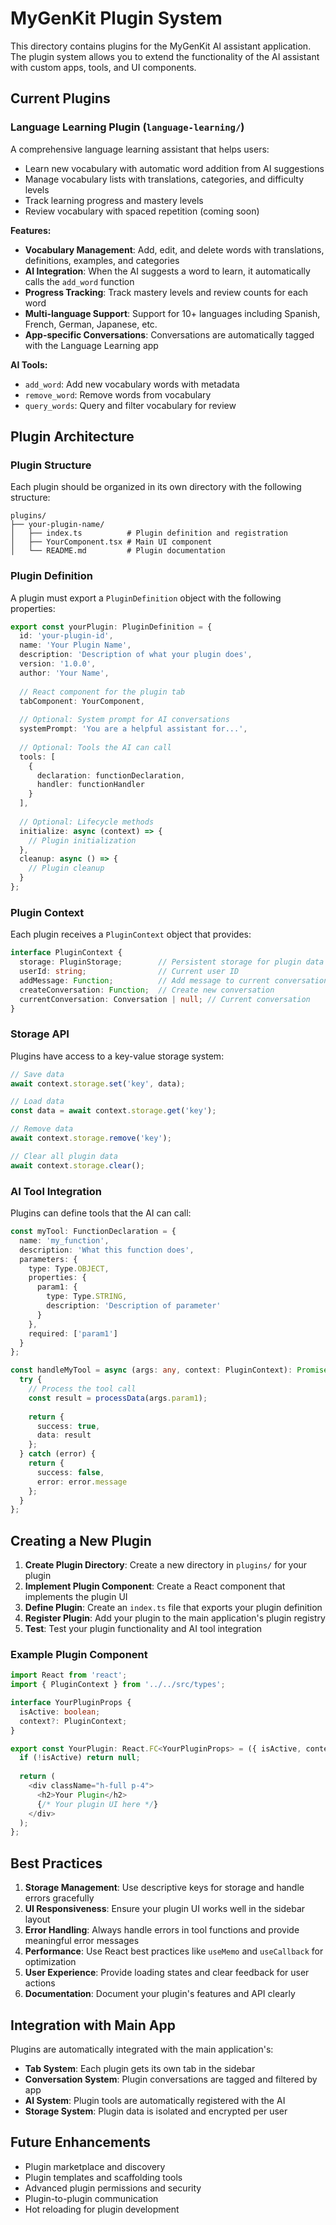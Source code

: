 # MyGenKit Plugin System

This directory contains plugins for the MyGenKit AI assistant application. The plugin system allows you to extend the functionality of the AI assistant with custom apps, tools, and UI components.

## Current Plugins

### Language Learning Plugin (`language-learning/`)

A comprehensive language learning assistant that helps users:
- Learn new vocabulary with automatic word addition from AI suggestions
- Manage vocabulary lists with translations, categories, and difficulty levels
- Track learning progress and mastery levels
- Review vocabulary with spaced repetition (coming soon)

**Features:**
- **Vocabulary Management**: Add, edit, and delete words with translations, definitions, examples, and categories
- **AI Integration**: When the AI suggests a word to learn, it automatically calls the `add_word` function
- **Progress Tracking**: Track mastery levels and review counts for each word
- **Multi-language Support**: Support for 10+ languages including Spanish, French, German, Japanese, etc.
- **App-specific Conversations**: Conversations are automatically tagged with the Language Learning app

**AI Tools:**
- `add_word`: Add new vocabulary words with metadata
- `remove_word`: Remove words from vocabulary 
- `query_words`: Query and filter vocabulary for review

## Plugin Architecture

### Plugin Structure

Each plugin should be organized in its own directory with the following structure:

```
plugins/
├── your-plugin-name/
│   ├── index.ts          # Plugin definition and registration
│   ├── YourComponent.tsx # Main UI component
│   └── README.md         # Plugin documentation
```

### Plugin Definition

A plugin must export a `PluginDefinition` object with the following properties:

```typescript
export const yourPlugin: PluginDefinition = {
  id: 'your-plugin-id',
  name: 'Your Plugin Name',
  description: 'Description of what your plugin does',
  version: '1.0.0',
  author: 'Your Name',
  
  // React component for the plugin tab
  tabComponent: YourComponent,
  
  // Optional: System prompt for AI conversations
  systemPrompt: 'You are a helpful assistant for...',
  
  // Optional: Tools the AI can call
  tools: [
    {
      declaration: functionDeclaration,
      handler: functionHandler
    }
  ],
  
  // Optional: Lifecycle methods
  initialize: async (context) => {
    // Plugin initialization
  },
  cleanup: async () => {
    // Plugin cleanup
  }
};
```

### Plugin Context

Each plugin receives a `PluginContext` object that provides:

```typescript
interface PluginContext {
  storage: PluginStorage;        // Persistent storage for plugin data
  userId: string;                // Current user ID
  addMessage: Function;          // Add message to current conversation
  createConversation: Function;  // Create new conversation
  currentConversation: Conversation | null; // Current conversation
}
```

### Storage API

Plugins have access to a key-value storage system:

```typescript
// Save data
await context.storage.set('key', data);

// Load data
const data = await context.storage.get('key');

// Remove data
await context.storage.remove('key');

// Clear all plugin data
await context.storage.clear();
```

### AI Tool Integration

Plugins can define tools that the AI can call:

```typescript
const myTool: FunctionDeclaration = {
  name: 'my_function',
  description: 'What this function does',
  parameters: {
    type: Type.OBJECT,
    properties: {
      param1: {
        type: Type.STRING,
        description: 'Description of parameter'
      }
    },
    required: ['param1']
  }
};

const handleMyTool = async (args: any, context: PluginContext): Promise<PluginToolResponse> => {
  try {
    // Process the tool call
    const result = processData(args.param1);
    
    return {
      success: true,
      data: result
    };
  } catch (error) {
    return {
      success: false,
      error: error.message
    };
  }
};
```

## Creating a New Plugin

1. **Create Plugin Directory**: Create a new directory in `plugins/` for your plugin
2. **Implement Plugin Component**: Create a React component that implements the plugin UI
3. **Define Plugin**: Create an `index.ts` file that exports your plugin definition
4. **Register Plugin**: Add your plugin to the main application's plugin registry
5. **Test**: Test your plugin functionality and AI tool integration

### Example Plugin Component

```typescript
import React from 'react';
import { PluginContext } from '../../src/types';

interface YourPluginProps {
  isActive: boolean;
  context?: PluginContext;
}

export const YourPlugin: React.FC<YourPluginProps> = ({ isActive, context }) => {
  if (!isActive) return null;
  
  return (
    <div className="h-full p-4">
      <h2>Your Plugin</h2>
      {/* Your plugin UI here */}
    </div>
  );
};
```

## Best Practices

1. **Storage Management**: Use descriptive keys for storage and handle errors gracefully
2. **UI Responsiveness**: Ensure your plugin UI works well in the sidebar layout
3. **Error Handling**: Always handle errors in tool functions and provide meaningful error messages
4. **Performance**: Use React best practices like `useMemo` and `useCallback` for optimization
5. **User Experience**: Provide loading states and clear feedback for user actions
6. **Documentation**: Document your plugin's features and API clearly

## Integration with Main App

Plugins are automatically integrated with the main application's:
- **Tab System**: Each plugin gets its own tab in the sidebar
- **Conversation System**: Plugin conversations are tagged and filtered by app
- **AI System**: Plugin tools are automatically registered with the AI
- **Storage System**: Plugin data is isolated and encrypted per user

## Future Enhancements

- Plugin marketplace and discovery
- Plugin templates and scaffolding tools
- Advanced plugin permissions and security
- Plugin-to-plugin communication
- Hot reloading for plugin development 